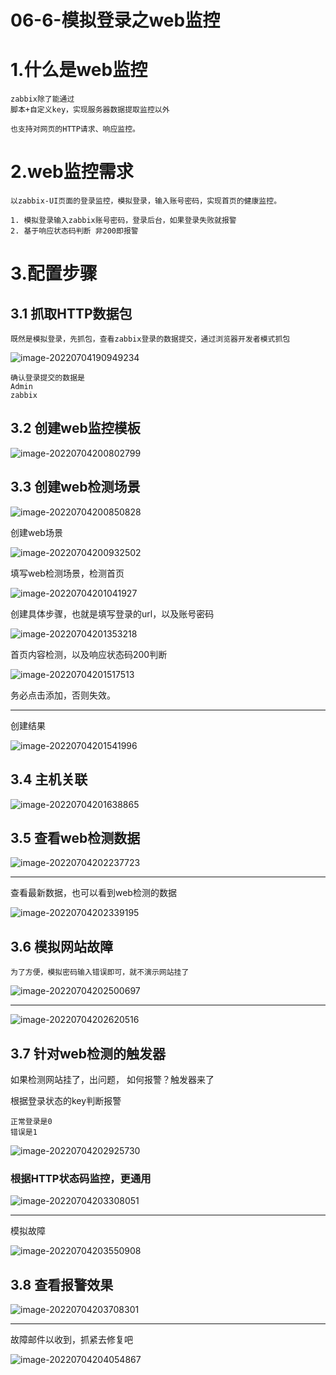 # 06-6-模拟登录之web监控

# 1.什么是web监控

```
zabbix除了能通过
脚本+自定义key，实现服务器数据提取监控以外

也支持对网页的HTTP请求、响应监控。
```

# 2.web监控需求

```
以zabbix-UI页面的登录监控，模拟登录，输入账号密码，实现首页的健康监控。

1. 模拟登录输入zabbix账号密码，登录后台，如果登录失败就报警
2. 基于响应状态码判断 非200即报警
```

# 3.配置步骤

## 3.1 抓取HTTP数据包

```
既然是模拟登录，先抓包，查看zabbix登录的数据提交，通过浏览器开发者模式抓包
```

![image-20220704190949234](/ajian/image-20220704190949234.png)

```
确认登录提交的数据是
Admin
zabbix
```

## 3.2 创建web监控模板

![image-20220704200802799](/ajian/image-20220704200802799.png)

## 3.3 创建web检测场景

![image-20220704200850828](/ajian/image-20220704200850828.png)

创建web场景

![image-20220704200932502](/ajian/image-20220704200932502.png)

填写web检测场景，检测首页

![image-20220704201041927](/ajian/image-20220704201041927.png)

创建具体步骤，也就是填写登录的url，以及账号密码

![image-20220704201353218](/ajian/image-20220704201353218.png)

首页内容检测，以及响应状态码200判断

![image-20220704201517513](/ajian/image-20220704201517513.png)

务必点击添加，否则失效。

------

创建结果

![image-20220704201541996](/ajian/image-20220704201541996.png)

## 3.4 主机关联

![image-20220704201638865](/ajian/image-20220704201638865.png)

## 3.5 查看web检测数据

![image-20220704202237723](/ajian/image-20220704202237723.png)

------

查看最新数据，也可以看到web检测的数据

![image-20220704202339195](/ajian/image-20220704202339195.png)

## 3.6 模拟网站故障

```
为了方便，模拟密码输入错误即可，就不演示网站挂了
```

![image-20220704202500697](/ajian/image-20220704202500697.png)

------

![image-20220704202620516](/ajian/image-20220704202620516.png)

## 3.7 针对web检测的触发器

如果检测网站挂了，出问题， 如何报警？触发器来了

根据登录状态的key判断报警

```
正常登录是0
错误是1
```

![image-20220704202925730](/ajian/image-20220704202925730.png)

### 根据HTTP状态码监控，更通用

![image-20220704203308051](/ajian/image-20220704203308051.png)

------

模拟故障

![image-20220704203550908](/ajian/image-20220704203550908.png)

## 3.8 查看报警效果

![image-20220704203708301](/ajian/image-20220704203708301.png)

------

故障邮件以收到，抓紧去修复吧

![image-20220704204054867](/ajian/image-20220704204054867.png)
